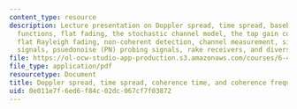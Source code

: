 ```yaml
---
content_type: resource
description: Lecture presentation on Doppler spread, time spread, baseband system
  functions, flat fading, the stochastic channel model, the tap gain correlation function,
  flat Rayleigh fading, non-coherent detection, channel measurement, simple probing
  signals, psuedonoise (PN) probing signals, rake receivers, and diversity.
file: https://ol-ocw-studio-app-production.s3.amazonaws.com/courses/6-450-principles-of-digital-communication-i-fall-2009/0e011e7f6ed6f84c02dc067cf7f03872_MIT6_450F09_slide22.pdf
file_type: application/pdf
resourcetype: Document
title: Doppler spread, time spread, coherence time, and coherence frequency
uid: 0e011e7f-6ed6-f84c-02dc-067cf7f03872
---
```

